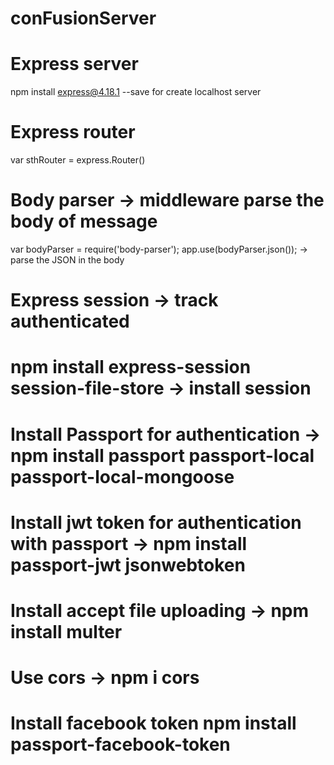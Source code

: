 # conFusionServer

# Express server

npm install express@4.18.1 --save for create localhost server

# Express router

var sthRouter = express.Router()

# Body parser -> middleware parse the body of message

var bodyParser = require('body-parser');
app.use(bodyParser.json()); -> parse the JSON in the body

# Express session -> track authenticated

# npm install express-session session-file-store -> install session

# Install Passport for authentication -> npm install passport passport-local passport-local-mongoose

# Install jwt token for authentication with passport -> npm install passport-jwt jsonwebtoken

# Install accept file uploading -> npm install multer

# Use cors -> npm i cors

# Install facebook token npm install passport-facebook-token
